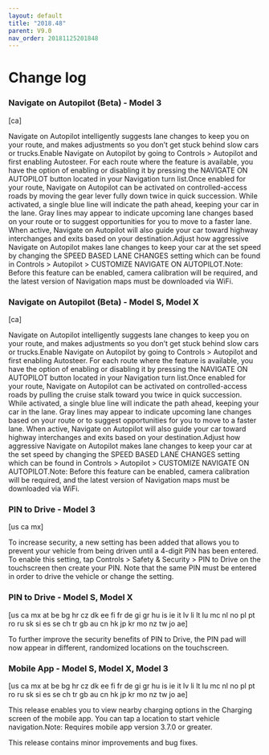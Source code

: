 ```yaml
---
layout: default
title: "2018.48"
parent: V9.0
nav_order: 20181125201848
---
```


# Change log

### Navigate on Autopilot (Beta)  - Model 3
[ca]

Navigate on Autopilot intelligently suggests lane changes to keep you on your route, and makes adjustments so you don’t get stuck behind slow cars or trucks.Enable Navigate on Autopilot by going to Controls > Autopilot and first enabling Autosteer. For each route where the feature is available, you have the option of enabling or disabling it by pressing the NAVIGATE ON AUTOPILOT button located in your Navigation turn list.Once enabled for your route, Navigate on Autopilot can be activated on controlled-access roads by moving the gear lever fully down twice in quick succession. While activated, a single blue line will indicate the path ahead, keeping your car in the lane. Gray lines may appear to indicate upcoming lane changes based on your route or to suggest opportunities for you to move to a faster lane. When active, Navigate on Autopilot will also guide your car toward highway interchanges and exits based on your destination.Adjust how aggressive Navigate on Autopilot makes lane changes to keep your car at the set speed by changing the SPEED BASED LANE CHANGES setting which can be found in Controls > Autopilot > CUSTOMIZE NAVIGATE ON AUTOPILOT.Note: Before this feature can be enabled, camera calibration will be required, and the latest version of Navigation maps must be downloaded via WiFi.

### Navigate on Autopilot (Beta)  - Model S, Model X
[ca]

Navigate on Autopilot intelligently suggests lane changes to keep you on your route, and makes adjustments so you don’t get stuck behind slow cars or trucks.Enable Navigate on Autopilot by going to Controls > Autopilot and first enabling Autosteer. For each route where the feature is available, you have the option of enabling or disabling it by pressing the NAVIGATE ON AUTOPILOT button located in your Navigation turn list.Once enabled for your route, Navigate on Autopilot can be activated on controlled-access roads by pulling the cruise stalk toward you twice in quick succession. While activated, a single blue line will indicate the path ahead, keeping your car in the lane. Gray lines may appear to indicate upcoming lane changes based on your route or to suggest opportunities for you to move to a faster lane. When active, Navigate on Autopilot will also guide your car toward highway interchanges and exits based on your destination.Adjust how aggressive Navigate on Autopilot makes lane changes to keep your car at the set speed by changing the SPEED BASED LANE CHANGES setting which can be found in Controls > Autopilot > CUSTOMIZE NAVIGATE ON AUTOPILOT.Note: Before this feature can be enabled, camera calibration will be required, and the latest version of Navigation maps must be downloaded via WiFi.

### PIN to Drive  - Model 3
[us ca mx]

To increase security, a new setting has been added that allows you to prevent your vehicle from being driven until a 4-digit PIN has been entered. To enable this setting, tap Controls > Safety & Security > PIN to Drive on the touchscreen then create your PIN. Note that the same PIN must be entered in order to drive the vehicle or change the setting.

### PIN to Drive  - Model S, Model X
[us ca mx at be bg hr cz dk ee fi fr de gi gr hu is ie it lv li lt lu mc nl no pl pt ro ru sk si es se ch tr gb au cn hk jp kr mo nz tw jo ae]

To further improve the security benefits of PIN to Drive, the PIN pad will now appear in different, randomized locations on the touchscreen.

### Mobile App  - Model S, Model X, Model 3
[us ca mx at be bg hr cz dk ee fi fr de gi gr hu is ie it lv li lt lu mc nl no pl pt ro ru sk si es se ch tr gb au cn hk jp kr mo nz tw jo ae]

This release enables you to view nearby charging options in the Charging screen of the mobile app. You can tap a location to start vehicle navigation.Note: Requires mobile app version 3.7.0 or greater.

This release contains minor improvements and bug fixes.
